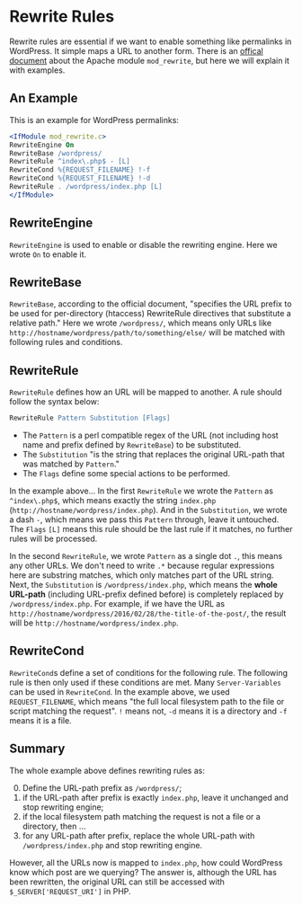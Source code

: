 # Rewrite Rules

Rewrite rules are essential if we want to enable something like permalinks in WordPress. It simple maps a URL to another form. There is an [offical document](http://httpd.apache.org/docs/current/mod/mod_rewrite.html) about the Apache module `mod_rewrite`, but here we will explain it with examples.

## An Example

This is an example for WordPress permalinks:

```apache
<IfModule mod_rewrite.c>
RewriteEngine On
RewriteBase /wordpress/
RewriteRule ^index\.php$ - [L]
RewriteCond %{REQUEST_FILENAME} !-f
RewriteCond %{REQUEST_FILENAME} !-d
RewriteRule . /wordpress/index.php [L]
</IfModule>
```

## RewriteEngine

`RewriteEngine` is used to enable or disable the rewriting engine. Here we wrote `On` to enable it.

## RewriteBase

`RewriteBase`, according to the official document, "specifies the URL prefix to be used for per-directory (htaccess) RewriteRule directives that substitute a relative path." Here we wrote `/wordpress/`, which means only URLs like `http://hostname/wordpress/path/to/something/else/` will be matched with following rules and conditions.

## RewriteRule

`RewriteRule` defines how an URL will be mapped to another. A rule should follow the syntax below:

```apache
RewriteRule Pattern Substitution [Flags]
```

  * The `Pattern` is a perl compatible regex of the URL (not including host name and prefix defined by `RewriteBase`) to be substituted.
  * The `Substitution` "is the string that replaces the original URL-path that was matched by `Pattern`."
  * The `Flags` define some special actions to be performed.

In the example above... In the first `RewriteRule` we wrote the `Pattern` as `^index\.php$`, which means exactly the string `index.php` (`http://hostname/wordpress/index.php`). And in the `Substitution`, we wrote a dash `-`, which means we pass this `Pattern` through, leave it untouched. The `Flags` `[L]` means this rule should be the last rule if it matches, no further rules will be processed.

In the second `RewriteRule`, we wrote `Pattern` as a single dot `.`, this means any other URLs. We don't need to write `.*` because regular expressions here are substring matches, which only matches part of the URL string. Next, the `Substitution` is `/wordpress/index.php`, which means the __whole URL-path__ (including URL-prefix defined before) is completely replaced by `/wordpress/index.php`. For example, if we have the URL as `http://hostname/wordpress/2016/02/28/the-title-of-the-post/`, the result will be `http://hostname/wordpress/index.php`.

## RewriteCond

`RewriteCond`s define a set of conditions for the following rule. The following rule is then only used if these conditions are met. Many `Server-Variables` can be used in `RewriteCond`. In the example above, we used `REQUEST_FILENAME`, which means "the full local filesystem path to the file or script matching the request". `!` means not, `-d` means it is a directory and `-f` means it is a file.

## Summary

The whole example above defines rewriting rules as:

  0. Define the URL-path prefix as `/wordpress/`;
  1. if the URL-path after prefix is exactly `index.php`, leave it unchanged and stop rewriting engine;
  2. if the local filesystem path matching the request is not a file or a directory, then ...
  3. for any URL-path after prefix, replace the whole URL-path with `/wordpress/index.php` and stop rewriting engine.

However, all the URLs now is mapped to `index.php`, how could WordPress know which post are we querying? The answer is, although the URL has been rewritten, the original URL can still be accessed with `$_SERVER['REQUEST_URI']` in PHP.
